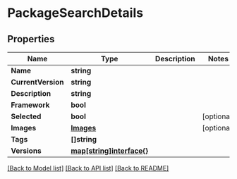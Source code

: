 # PackageSearchDetails

## Properties
Name | Type | Description | Notes
------------ | ------------- | ------------- | -------------
**Name** | **string** |  | 
**CurrentVersion** | **string** |  | 
**Description** | **string** |  | 
**Framework** | **bool** |  | 
**Selected** | **bool** |  | [optional] 
**Images** | [**Images**](images.md) |  | [optional] 
**Tags** | **[]string** |  | 
**Versions** | [**map[string]interface{}**](.md) |  | 

[[Back to Model list]](../README.md#documentation-for-models) [[Back to API list]](../README.md#documentation-for-api-endpoints) [[Back to README]](../README.md)


